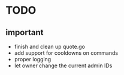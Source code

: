 # TODO
## important
* finish and clean up quote.go
* add support for cooldowns on commands
* proper logging
* let owner change the current admin IDs 